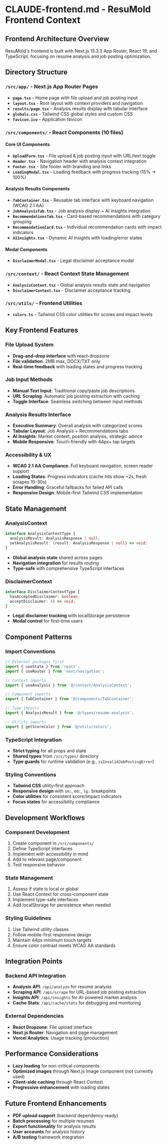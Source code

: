 # CLAUDE-frontend.md - ResuMold Frontend Context

## Frontend Architecture Overview
ResuMold's frontend is built with Next.js 15.3.3 App Router, React 19, and TypeScript, focusing on resume analysis and job posting optimization.

## Directory Structure

### `/src/app/` - Next.js App Router Pages
- **`page.tsx`** - Home page with file upload and job posting input
- **`layout.tsx`** - Root layout with context providers and navigation
- **`results/page.tsx`** - Analysis results display with tabular interface
- **`globals.css`** - Tailwind CSS global styles and custom CSS
- **`favicon.ico`** - Application favicon

### `/src/components/` - React Components (10 files)

#### **Core UI Components**
- **`UploadForm.tsx`** - File upload & job posting input with URL/text toggle
- **`Header.tsx`** - Navigation header with analysis context integration
- **`Footer.tsx`** - Site footer with branding and links
- **`LoadingModal.tsx`** - Loading feedback with progress tracking (15% → 100%)

#### **Analysis Results Components** 
- **`TabContainer.tsx`** - Reusable tab interface with keyboard navigation (WCAG 2.1 AA)
- **`JobAnalysisTab.tsx`** - Job analysis display + AI insights integration
- **`RecommendationsTab.tsx`** - Card-based recommendations with category grouping
- **`RecommendationCard.tsx`** - Individual recommendation cards with impact indicators
- **`AIInsights.tsx`** - Dynamic AI insights with loading/error states

#### **Modal Components**
- **`DisclaimerModal.tsx`** - Legal disclaimer acceptance modal

### `/src/context/` - React Context State Management
- **`AnalysisContext.tsx`** - Global analysis results state and navigation
- **`DisclaimerContext.tsx`** - Disclaimer acceptance tracking

### `/src/utils/` - Frontend Utilities
- **`colors.ts`** - Tailwind CSS color utilities for scores and impact levels

## Key Frontend Features

### **File Upload System**
- **Drag-and-drop interface** with react-dropzone
- **File validation**: 2MB max, DOCX/TXT only
- **Real-time feedback** with loading states and progress tracking

### **Job Input Methods**
- **Manual Text Input**: Traditional copy/paste job descriptions
- **URL Scraping**: Automatic job posting extraction with caching
- **Toggle Interface**: Seamless switching between input methods

### **Analysis Results Interface**
- **Executive Summary**: Overall analysis with categorized scores
- **Tabular Layout**: Job Analysis + Recommendations tabs
- **AI Insights**: Market context, position analysis, strategic advice
- **Mobile Responsive**: Touch-friendly with 44px+ tap targets

### **Accessibility & UX**
- **WCAG 2.1 AA Compliance**: Full keyboard navigation, screen reader support
- **Loading States**: Progress indicators (cache hits show ~2s, fresh scrapes 10-30s)
- **Error Handling**: Graceful fallbacks for failed API calls
- **Responsive Design**: Mobile-first Tailwind CSS implementation

## State Management

### **AnalysisContext**
```typescript
interface AnalysisContextType {
  analysisResult: AnalysisResponse | null;
  setAnalysisResult: (result: AnalysisResponse | null) => void;
}
```
- **Global analysis state** shared across pages
- **Navigation integration** for results routing
- **Type-safe** with comprehensive TypeScript interfaces

### **DisclaimerContext**
```typescript
interface DisclaimerContextType {
  hasAcceptedDisclaimer: boolean;
  acceptDisclaimer: () => void;
}
```
- **Legal disclaimer tracking** with localStorage persistence
- **Modal control** for first-time users

## Component Patterns

### **Import Conventions**
```typescript
// External packages first
import { useState } from 'react';
import { useRouter } from 'next/navigation';

// Context imports
import { useAnalysis } from '@/context/AnalysisContext';

// Component imports
import { TabContainer } from '@/components/TabContainer';

// Type imports
import { AnalysisResult } from '@/types/resume-analysis';

// Utility imports
import { getScoreColor } from '@/utils/colors';
```

### **TypeScript Integration**
- **Strict typing** for all props and state
- **Shared types** from `/src/types/` directory
- **Type guards** for runtime validation (e.g., `isInvalidJobPostingError`)

### **Styling Conventions**
- **Tailwind CSS** utility-first approach
- **Responsive design** with `sm:`, `md:`, `lg:` breakpoints
- **Color utilities** for consistent score/impact indicators
- **Focus states** for accessibility compliance

## Development Workflows

### **Component Development**
1. Create component in `/src/components/`
2. Define TypeScript interfaces
3. Implement with accessibility in mind
4. Add to relevant page/component
5. Test responsive behavior

### **State Management**
1. Assess if state is local or global
2. Use React Context for cross-component state
3. Implement type-safe interfaces
4. Add localStorage for persistence when needed

### **Styling Guidelines**
1. Use Tailwind utility classes
2. Follow mobile-first responsive design
3. Maintain 44px minimum touch targets
4. Ensure color contrast meets WCAG AA standards

## Integration Points

### **Backend API Integration**
- **Analysis API**: `/api/analyze` for resume analysis
- **Scraping API**: `/api/scrape` for URL-based job posting extraction  
- **Insights API**: `/api/insights` for AI-powered market analysis
- **Cache Stats**: `/api/cache/stats` for debugging and monitoring

### **External Dependencies**
- **React Dropzone**: File upload interface
- **Next.js Router**: Navigation and page management
- **Vercel Analytics**: Usage tracking (production)

## Performance Considerations
- **Lazy loading** for non-critical components
- **Optimized images** through Next.js Image component (not currently used)
- **Client-side caching** through React Context
- **Progressive enhancement** with loading states

## Future Frontend Enhancements
- **PDF upload support** (backend dependency ready)
- **Batch processing** for multiple resumes
- **Export functionality** for analysis results
- **User accounts** for analysis history
- **A/B testing** framework integration